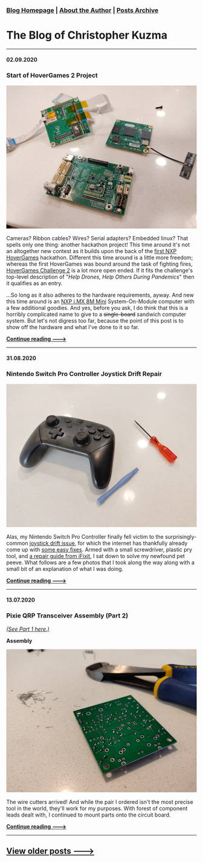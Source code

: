### [Blog Homepage](https://github.com/ckuzma/blog) | [About the Author](https://ckuzma.github.io/) | [Posts Archive](/posts)
# The Blog of Christopher Kuzma

---
#### 02.09.2020
### Start of HoverGames 2 Project

![unpack01](posts/2020/media/hovergames2/unpack04.jpg)

Cameras?  Ribbon cables?  Wires?  Serial adapters?  Embedded linux?  That spells only one thing: another hackathon project!  This time around it's not an altogether new contest as it builds upon the back of the [first NXP HoverGames](https://www.hackster.io/contests/hovergames) hackathon.  Different this time around is a little more freedom; whereas the first HoverGames was bound around the task of fighting fires, [HoverGames Challenge 2](https://www.hackster.io/contests/hovergames2) is a lot more open ended.  If it fits the challenge's top-level description of "_Help Drones, Help Others During Pandemics_" then it qualifies as an entry.

...So long as it also adheres to the hardware requirements, ayway.  And new this time around is an [NXP i.MX 8M Mini](https://emcraft.com/products/1097#starter-kit) System-On-Module computer with a few additional goodies.  And yes, before you ask, I do think that this is a horribly complicated name to give to a ~~single-board~~ sandwich computer system.  But let's not digress too far, because the point of this post is to show off the hardware and what I've done to it so far.

**[Continue reading --->](posts/2020/2020-09-02-hovergames-start.md)**

----

#### 31.08.2020
### Nintendo Switch Pro Controller Joystick Drift Repair

![switch_controller01](posts/2020/media/switch_controller/switch_controller01.jpg)

Alas, my Nintendo Switch Pro Controller finally fell victim to the surprisingly-common [joystick drift issue](https://en-americas-support.nintendo.com/app/social/questions/detail/qid/78176/~/pro-controller-drifting), for which the internet has thankfully already come up with [some easy fixes](https://www.nintendolife.com/news/2020/08/guide_how_to_fix_a_drifting_nintendo_switch_pro_controller).  Armed with a small screwdriver, plastic pry tool, and [a repair guide from iFixit](https://www.ifixit.com/Device/Switch_Pro_Controller), I sat down to solve my newfound pet peeve.  What follows are a few photos that I took along the way along with a small bit of an explanation of what I was doing.

**[Continue reading --->](posts/2020/2020-08-31-switch-controller-drift-fix.md)**

----

#### 13.07.2020

### Pixie QRP Transceiver Assembly (Part 2)

[_(See Part 1 here.)_](2020-07-12-pixie-transciever-pt1.md)

**Assembly**

![181522](posts/2020/media/pixie_s/181522.jpg)

The wire cutters arrived!  And while the pair I ordered isn't the most precise tool in the world, they'll work for my purposes.  With forest of component leads dealt with, I continued to mount parts onto the circuit board.


**[Continue reading --->](posts/2020/2020-07-13-pixie-transciever-pt2.md)**

---

## [View older posts --->](/posts)